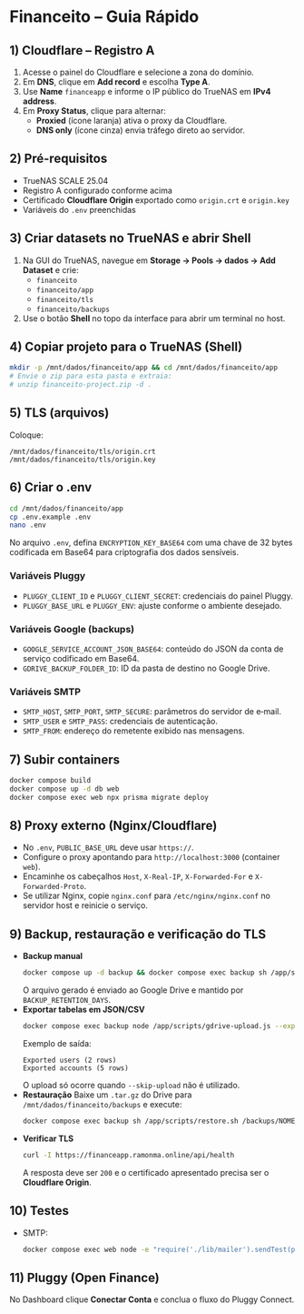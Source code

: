 # Financeito – Guia Rápido

## 1) Cloudflare – Registro A
1. Acesse o painel do Cloudflare e selecione a zona do domínio.
2. Em **DNS**, clique em **Add record** e escolha **Type A**.
3. Use **Name** `financeapp` e informe o IP público do TrueNAS em **IPv4 address**.
4. Em **Proxy Status**, clique para alternar:
   - **Proxied** (ícone laranja) ativa o proxy da Cloudflare.
   - **DNS only** (ícone cinza) envia tráfego direto ao servidor.

## 2) Pré-requisitos
- TrueNAS SCALE 25.04
- Registro A configurado conforme acima
- Certificado **Cloudflare Origin** exportado como `origin.crt` e `origin.key`
- Variáveis do `.env` preenchidas

## 3) Criar datasets no TrueNAS e abrir Shell
1. Na GUI do TrueNAS, navegue em **Storage → Pools → dados → Add Dataset** e crie:
   - `financeito`
   - `financeito/app`
   - `financeito/tls`
   - `financeito/backups`
2. Use o botão **Shell** no topo da interface para abrir um terminal no host.

## 4) Copiar projeto para o TrueNAS (Shell)
```bash
mkdir -p /mnt/dados/financeito/app && cd /mnt/dados/financeito/app
# Envie o zip para esta pasta e extraia:
# unzip financeito-project.zip -d .
```

## 5) TLS (arquivos)
Coloque:
```
/mnt/dados/financeito/tls/origin.crt
/mnt/dados/financeito/tls/origin.key
```

## 6) Criar o .env
```bash
cd /mnt/dados/financeito/app
cp .env.example .env
nano .env
```
No arquivo `.env`, defina `ENCRYPTION_KEY_BASE64` com uma chave de 32 bytes codificada em Base64 para criptografia dos dados sensíveis.

### Variáveis Pluggy
- `PLUGGY_CLIENT_ID` e `PLUGGY_CLIENT_SECRET`: credenciais do painel Pluggy.
- `PLUGGY_BASE_URL` e `PLUGGY_ENV`: ajuste conforme o ambiente desejado.

### Variáveis Google (backups)
- `GOOGLE_SERVICE_ACCOUNT_JSON_BASE64`: conteúdo do JSON da conta de serviço codificado em Base64.
- `GDRIVE_BACKUP_FOLDER_ID`: ID da pasta de destino no Google Drive.

### Variáveis SMTP
- `SMTP_HOST`, `SMTP_PORT`, `SMTP_SECURE`: parâmetros do servidor de e‑mail.
- `SMTP_USER` e `SMTP_PASS`: credenciais de autenticação.
- `SMTP_FROM`: endereço do remetente exibido nas mensagens.

## 7) Subir containers
```bash
docker compose build
docker compose up -d db web
docker compose exec web npx prisma migrate deploy
```

## 8) Proxy externo (Nginx/Cloudflare)
- No `.env`, `PUBLIC_BASE_URL` deve usar `https://`.
- Configure o proxy apontando para `http://localhost:3000` (container `web`).
- Encaminhe os cabeçalhos `Host`, `X-Real-IP`, `X-Forwarded-For` e `X-Forwarded-Proto`.
- Se utilizar Nginx, copie `nginx.conf` para `/etc/nginx/nginx.conf` no servidor host e reinicie o serviço.

## 9) Backup, restauração e verificação do TLS
- **Backup manual**
  ```bash
  docker compose up -d backup && docker compose exec backup sh /app/scripts/backup.sh
  ```
  O arquivo gerado é enviado ao Google Drive e mantido por `BACKUP_RETENTION_DAYS`.
- **Exportar tabelas em JSON/CSV**
  ```bash
  docker compose exec backup node /app/scripts/gdrive-upload.js --export-json /backups/json --skip-upload
  ```
  Exemplo de saída:
  ```text
  Exported users (2 rows)
  Exported accounts (5 rows)
  ```
  O upload só ocorre quando `--skip-upload` não é utilizado.
- **Restauração**
  Baixe um `.tar.gz` do Drive para `/mnt/dados/financeito/backups` e execute:
  ```bash
  docker compose exec backup sh /app/scripts/restore.sh /backups/NOME_DO_ARQUIVO.tar.gz
  ```
- **Verificar TLS**
  ```bash
  curl -I https://financeapp.ramonma.online/api/health
  ```
  A resposta deve ser `200` e o certificado apresentado precisa ser o **Cloudflare Origin**.

## 10) Testes
- SMTP:
  ```bash
  docker compose exec web node -e "require('./lib/mailer').sendTest(process.env.SMTP_USER).then(console.log).catch(console.error)"
  ```

## 11) Pluggy (Open Finance)
No Dashboard clique **Conectar Conta** e conclua o fluxo do Pluggy Connect.
